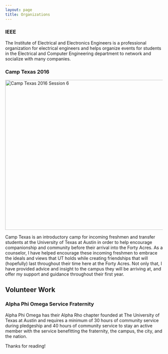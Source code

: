 ```yaml
---
layout: page
title: Organizations
---
```


### IEEE
The Institute of Electrical and Electronics Engineers is a professional organization for electrical engineers and helps organize events for students in the 
Electrical and Computer Engineering department to network and socialize with many companies.

### Camp Texas 2016

<img src="../josephbae96.github.io/Files/CT2016%20Session%206.jpg" alt="Camp Texas 2016 Session 6" style="width:720px;height:480px;">

Camp Texas is an introductory camp for incoming freshmen and transfer students at the 
University of Texas at Austin in order to help encourage companionship and community
before their arrival into the Forty Acres. As a counselor, I have helped encourage these incoming freshmen
to embrace the ideals and views that UT holds while creating friendships that will  (hopefully) last throughout their time
here at the Forty Acres. Not only that, I have provided advice and insight to the campus they will be arriving at, and
offer my support and guidance throughout their first year.


## Volunteer Work

### Alpha Phi Omega Service Fraternity

Alpha Phi Omega has their Alpha Rho chapter founded at The University of Texas at Austin 
and requires a minimum of 30 hours of community service during pledgeship and 40 hours of 
community service to stay an active member with the service benefitting the fraternity, the
campus, the city, and the nation.




Thanks for reading!
